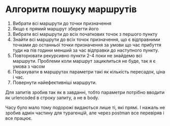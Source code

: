 #  Алгоритм пошуку маршрутів


1.  Вибрати всі маршрути до точки призначення
2.  Якщо є прямий маршрут зберегти його
3.  Вибрати всі маршрути до всіх початкових точок з першого пункту
4.  Знайти всі маршрути до всіх точок призначення, що є відправними точками до останньої точки призначення за умови що час прибуття туди на пів години
менший за час відправки до наступного пункту.
5.  Повторювати рекурсивно пункти 2-4 поки не знайдемо всі маршрути. Проблеми коли маршрут зациклиться не буде, так я є умова з часом
6.  Порахувати в маршрутах параметри такі як кількість пересадок, ціна і час.
7.  Повернути найефективніші маршрути.

Для запитів зробив так як в завданні, тобто параметри потрібно вводити як urlencoded в строку запиту, а не в body.

Часу було мало тому подорожі видаються лише ті, які прямі. І нажаль не зробив адмін частину для турагенцій, але через postman все перевіряв і все працює.

